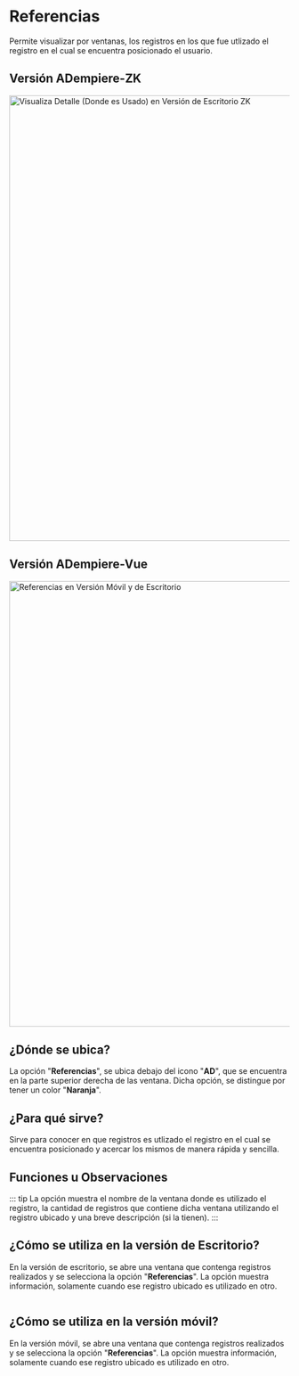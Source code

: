 # Referencias

Permite visualizar por ventanas, los registros en los que fue utlizado el registro en el cual se encuentra posicionado el usuario.

## Versión ADempiere-ZK

<img :src="$withBase('/images/components/references/zk-desktop-version-references.png')" alt="Visualiza Detalle (Donde es Usado) en Versión de Escritorio ZK" width="800px">

## Versión ADempiere-Vue

<img :src="$withBase('/images/components/references/ui-version-references.png')" alt="Referencias en Versión Móvil y de Escritorio" width="800px">

## ¿Dónde se ubica?

La opción "**Referencias**", se ubica debajo del icono "**AD**", que se encuentra en la parte superior derecha de las ventana. Dicha opción, se distingue por tener un color "**Naranja**".

## ¿Para qué sirve?

Sirve para conocer en que registros es utlizado el registro en el cual se encuentra posicionado y acercar los mismos de manera rápida y sencilla.

## Funciones u Observaciones

::: tip
La opción muestra el nombre de la ventana donde es utilizado el registro, la cantidad de registros que contiene dicha ventana utilizando el registro ubicado y una breve descripción (si la tienen).
:::

## ¿Cómo se utiliza en la versión de Escritorio?

En la versión de escritorio, se abre una ventana que contenga registros realizados y se selecciona la opción "**Referencias**". La opción muestra información, solamente cuando ese registro ubicado es utilizado en otro.

<img :src="$withBase('/images/components/references/how-to-use-it-in-the-desktop-version.gif')" />

## ¿Cómo se utiliza en la versión móvil?

En la versión móvil, se abre una ventana que contenga registros realizados y se selecciona la opción "**Referencias**". La opción muestra información, solamente cuando ese registro ubicado es utilizado en otro.

<img :src="$withBase('/images/components/references/how-to-use-it-in-the-mobile-version.gif')" />
